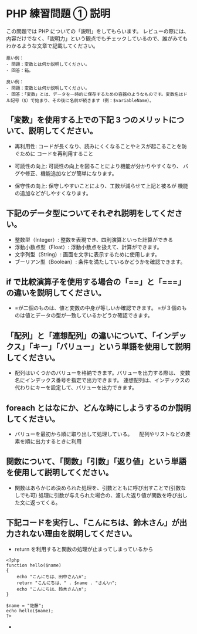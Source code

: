 # PHP 練習問題 ① 説明

この問題では PHP についての「説明」をしてもらいます。
レビューの際には、内容だけでなく、「説明力」という観点でもチェックしているので、誰がみてもわかるような文章で記載してください。

```
悪い例：
- 問題：変数とは何か説明してください。
- 回答：箱。

良い例：
- 問題：変数とは何か説明してください。
- 回答：「変数」とは、データを一時的に保存するための容器のようなものです。変数名はドル記号（$）で始まり、その後に名前が続きます（例：$variableName）。
```

## 「変数」を使用する上での下記 3 つのメリットについて、説明してください。

- 再利用性: コードが長くなり、読みにくくなることやミスが起こることを防ぐために
  コードを再利用すること

- 可読性の向上: 可読性の向上を図ることにより機能が分かりやすくなり、
  バグや修正、機能追加などが簡単になります。

- 保守性の向上: 保守しやすいことにより、工数が減らせて上記と被るが
  機能の追加などがしやすくなります。

## 下記のデータ型についてそれぞれ説明をしてください。

- 整数型（Integer）: 整数を表現でき、四則演算といった計算ができる
- 浮動小数点型（Float）: 浮動小数点を扱えて、計算ができます。
- 文字列型（String）: 画面を文字に表示するために使用します。
- ブーリアン型（Boolean）: 条件を満たしているかどうかを確認できます。

## if で比較演算子を使用する場合の「==」と「===」の違いを説明してください。

- =が二個のものは、値と変数の中身が等しいか確認できます。
  =が３個のものは値とデータの型が一致しているかどうか確認できます。

## 「配列」と「連想配列」の違いについて、「インデックス」「キー」「バリュー」という単語を使用して説明してください。

- 配列はいくつかのバリューを格納できます。バリューを出力する際は、
  変数名にインデックス番号を指定で出力できます。
  連想配列は、インデックスの代わりにキーを設定して、バリューを出力できます。

## foreach とはなにか、どんな時にしようするのか説明してください。

- バリューを最初から順に取り出して処理している。
  　配列やリストなどの要素を順に出力するときに利用

## 関数について、「関数」「引数」「返り値」という単語を使用して説明してください。

- 関数はあらかじめ決められた処理を、引数とともに呼び出すことで(引数なしでも可)
  処理に引数が与えられた場合の、濾した返り値が関数を呼び出した文に返ってくる。

## 下記コードを実行し、「こんにちは、鈴木さん」が出力されない理由を説明してください。

- return を利用すると関数の処理が止まってしまっているから

```
<?php
function hello($name)
{
    echo "こんにちは、田中さん\n";
    return "こんにちは、" . $name . "さん\n";
    echo "こんにちは、鈴木さん\n";
}

$name = "佐藤";
echo hello($name);
?>
```

-
